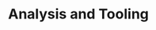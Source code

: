 ---
title: Analysis and Tooling
description: Resources for analyzing electrophysiological and optical data
weight: 3
---
